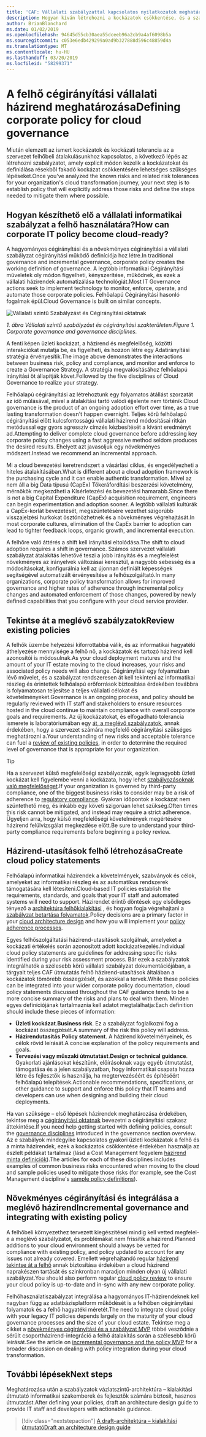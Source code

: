 ```yaml
---
title: 'CAF: Vállalati szabályzattal kapcsolatos nyilatkozatok meghatározása'
description: Hogyan kíván létrehozni a kockázatok csökkentése, és a szabályzatot?
author: BrianBlanchard
ms.date: 01/02/2019
ms.openlocfilehash: 94645d55cb30aea55dceeb96a2cb9a4af6098b5a
ms.sourcegitcommit: c053e6edb429299a0ad9b327888d596c48859d4a
ms.translationtype: MT
ms.contentlocale: hu-HU
ms.lasthandoff: 03/20/2019
ms.locfileid: "58299371"
---
```

<!---
I understand risk and tolerance, now what do I do?
Define the policy... [aspirational statement to move towards 2/1] If you need help defining policies, each discipline includes references to common business risks and policies to mitigate the risks...
--->

# <a name="defining-corporate-policy-for-cloud-governance"></a><span data-ttu-id="0d4a4-103">A felhő cégirányítási vállalati házirend meghatározása</span><span class="sxs-lookup"><span data-stu-id="0d4a4-103">Defining corporate policy for cloud governance</span></span>

<span data-ttu-id="0d4a4-104">Miután elemzett az ismert kockázatok és kockázati tolerancia az a szervezet felhőbeli átalakulásunkhoz kapcsolatos, a következő lépés az létrehozni szabályzatot, amely explicit módon kezelik a kockázatokat és definiálása résekből fakadó kockázat csökkentésére lehetséges szükséges lépéseket.</span><span class="sxs-lookup"><span data-stu-id="0d4a4-104">Once you've analyzed the known risks and related risk tolerances for your organization's cloud transformation journey, your next step is to establish policy that will explicitly address those risks and define the steps needed to mitigate them where possible.</span></span>

<!-- markdownlint-disable MD026 -->

## <a name="how-can-corporate-it-policy-become-cloud-ready"></a><span data-ttu-id="0d4a4-105">Hogyan készíthető elő a vállalati informatikai szabályzat a felhő használatára?</span><span class="sxs-lookup"><span data-stu-id="0d4a4-105">How can corporate IT policy become cloud-ready?</span></span>

<span data-ttu-id="0d4a4-106">A hagyományos cégirányítási és a növekményes cégirányítási a vállalati szabályzat cégirányítási működő definíciója hoz létre.</span><span class="sxs-lookup"><span data-stu-id="0d4a4-106">In traditional governance and incremental governance, corporate policy creates the working definition of governance.</span></span> <span data-ttu-id="0d4a4-107">A legtöbb informatikai Cégirányítási műveletek oly módon figyelheti, kényszerítése, működnek, és ezek a vállalati házirendek automatizálása technológiát.</span><span class="sxs-lookup"><span data-stu-id="0d4a4-107">Most IT Governance actions seek to implement technology to monitor, enforce, operate, and automate those corporate policies.</span></span> <span data-ttu-id="0d4a4-108">Felhőalapú Cégirányítási hasonló fogalmak épül.</span><span class="sxs-lookup"><span data-stu-id="0d4a4-108">Cloud Governance is built on similar concepts.</span></span>

![Vállalati szintű Szabályzást és Cégirányítási oktatnak](../../_images/operational-transformation-govern.png)

<span data-ttu-id="0d4a4-110">*1. ábra Vállalati szintű szabályzást és cégirányítási szakterületen.*</span><span class="sxs-lookup"><span data-stu-id="0d4a4-110">*Figure 1. Corporate governance and governance disciplines.*</span></span>

<span data-ttu-id="0d4a4-111">A fenti képen üzleti kockázat, a házirend és megfelelőség, közötti interakciókat mutatja be, és figyelheti, és hozzon létre egy Adatirányítási stratégia érvényesítik.</span><span class="sxs-lookup"><span data-stu-id="0d4a4-111">The image above demonstrates the interactions between business risk, policy and compliance, and monitor and enforce to create a Governance Strategy.</span></span> <span data-ttu-id="0d4a4-112">A stratégia megvalósításához felhőalapú irányítási öt állapítják követ.</span><span class="sxs-lookup"><span data-stu-id="0d4a4-112">Followed by the five disciplines of Cloud Governance to realize your strategy.</span></span>

<span data-ttu-id="0d4a4-113">Felhőalapú cégirányítási az létrehoztunk egy folyamatos átállást szorzatát az idő múlásával, mivel a átalakítási tartó valódi éjjelente nem történik.</span><span class="sxs-lookup"><span data-stu-id="0d4a4-113">Cloud governance is the product of an ongoing adoption effort over time, as a true lasting transformation doesn't happen overnight.</span></span> <span data-ttu-id="0d4a4-114">Teljes körű felhőalapú cégirányítási előtt kulcsfontosságú vállalati házirend módosításai ritkán metódussal egy gyors agresszív címzés kézbesítését a kívánt eredményt ad.</span><span class="sxs-lookup"><span data-stu-id="0d4a4-114">Attempting to deliver complete cloud governance before addressing key corporate policy changes using a fast aggressive method seldom produces the desired results.</span></span> <span data-ttu-id="0d4a4-115">Ehelyett azt javasoljuk egy növekményes módszert.</span><span class="sxs-lookup"><span data-stu-id="0d4a4-115">Instead we recommend an incremental approach.</span></span>

<span data-ttu-id="0d4a4-116">Mi a cloud bevezetési keretrendszert a vásárlási ciklus, és engedélyezheti a hiteles átalakításában.</span><span class="sxs-lookup"><span data-stu-id="0d4a4-116">What is different about a cloud adoption framework is the purchasing cycle and it can enable authentic transformation.</span></span> <span data-ttu-id="0d4a4-117">Mivel az nem áll a big Data típusú (CapEx) Tőkeráfordítási beszerzési követelmény, mérnökök megkezdheti a Kísérletezési és bevezetési hamarabb.</span><span class="sxs-lookup"><span data-stu-id="0d4a4-117">Since there is not a big Capital Expenditure (CapEx) acquisition requirement, engineers can begin experimentation and adoption sooner.</span></span> <span data-ttu-id="0d4a4-118">A legtöbb vállalati kultúrák a CapEx-korlát bevezetését, megszüntetésére vezethet szigorúbb visszajelzési hurkokat ösztönözhetnek és a növekményes végrehajtását.</span><span class="sxs-lookup"><span data-stu-id="0d4a4-118">In most corporate cultures, elimination of the CapEx barrier to adoption can lead to tighter feedback loops, organic growth, and incremental execution.</span></span>

<span data-ttu-id="0d4a4-119">A felhőre való áttérés a shift kell irányítási eltolódása.</span><span class="sxs-lookup"><span data-stu-id="0d4a4-119">The shift to cloud adoption requires a shift in governance.</span></span> <span data-ttu-id="0d4a4-120">Számos szervezet vállalati szabályzat átalakítás lehetővé teszi a jobb irányítás és a megfelelést növekményes az irányelvek változásai keresztül, a nagyobb sebesség és a módosításokat, konfigurálnia kell az újonnan definiált képességek segítségével automatizált érvényesítése a felhőszolgáltató.</span><span class="sxs-lookup"><span data-stu-id="0d4a4-120">In many organizations, corporate policy transformation allows for improved governance and higher rates of adherence through incremental policy changes and automated enforcement of those changes, powered by newly defined capabilities that you configure with your cloud service provider.</span></span>

<!-- markdownlint-enable MD026 -->

## <a name="review-existing-policies"></a><span data-ttu-id="0d4a4-121">Tekintse át a meglévő szabályzatok</span><span class="sxs-lookup"><span data-stu-id="0d4a4-121">Review existing policies</span></span>

<span data-ttu-id="0d4a4-122">A felhők üzembe helyezési kiforrottabbá válik, és az informatikai hagyatéki áthelyezése mennyisége a felhő nő, a kockázatok és tartozó házirend kell azonosítói is módosulnak.</span><span class="sxs-lookup"><span data-stu-id="0d4a4-122">As your cloud deployment matures and the amount of your IT estate moving to the cloud increases, your risks and associated policy needs will also change.</span></span> <span data-ttu-id="0d4a4-123">Cégirányítási egy folyamatban lévő művelet, és a szabályzat rendszeresen át kell tekinteni az informatikai részleg és érintettek felhőalapú erőforrások biztosítása érdekében továbbra is folyamatosan teljesítse a teljes vállalati célokat és követelményeket.</span><span class="sxs-lookup"><span data-stu-id="0d4a4-123">Governance is an ongoing process, and policy should be regularly reviewed with IT staff and stakeholders to ensure resources hosted in the cloud continue to maintain compliance with overall corporate goals and requirements.</span></span> <span data-ttu-id="0d4a4-124">Az új kockázatokat, és elfogadható tolerancia ismerete is laboratóriumában egy [át, a meglévő szabályzatok](what-is-a-cloud-policy-review.md), annak érdekében, hogy a szervezet számára megfelelő cégirányítási szükséges meghatározni a.</span><span class="sxs-lookup"><span data-stu-id="0d4a4-124">Your understanding of new risks and acceptable tolerance can fuel a [review of existing policies](what-is-a-cloud-policy-review.md), in order to determine the required level of governance that is appropriate for your organization.</span></span>

> [!TIP]
> <span data-ttu-id="0d4a4-125">Ha a szervezet külső megfelelőségi szabályozzák, egyik legnagyobb üzleti kockázat kell figyelembe venni a kockázata, hogy lehet [szabályozásoknak való megfelelőséget](what-is-regulatory-compliance.md).</span><span class="sxs-lookup"><span data-stu-id="0d4a4-125">If your organization is governed by third-party compliance, one of the biggest business risks to consider may be a risk of adherence to [regulatory compliance](what-is-regulatory-compliance.md).</span></span> <span data-ttu-id="0d4a4-126">Gyakran időpontok a kockázat nem szüntethető meg, és inkább egy követi szigorúan lehet szükség.</span><span class="sxs-lookup"><span data-stu-id="0d4a4-126">Often times this risk cannot be mitigated, and instead may require a strict adherence.</span></span> <span data-ttu-id="0d4a4-127">Ügyeljen arra, hogy külső megfelelőségi követelmények megértésére házirend felülvizsgálat megkezdése előtt.</span><span class="sxs-lookup"><span data-stu-id="0d4a4-127">Be sure to understand your third-party compliance requirements before beginning a policy review.</span></span>

## <a name="create-cloud-policy-statements"></a><span data-ttu-id="0d4a4-128">Házirend-utasítások felhő létrehozása</span><span class="sxs-lookup"><span data-stu-id="0d4a4-128">Create cloud policy statements</span></span>

<span data-ttu-id="0d4a4-129">Felhőalapú informatikai házirendek a követelmények, szabványok és célok, amelyeket az informatikai részleg és az automatikus rendszerek támogatására kell létesíteni.</span><span class="sxs-lookup"><span data-stu-id="0d4a4-129">Cloud-based IT policies establish the requirements, standards, and goals that your IT staff and automated systems will need to support.</span></span> <span data-ttu-id="0d4a4-130">Házirendet érintő döntések egy elsődleges tényező a [architektúra felhőkialakítási](align-governance-journeys.md) , és hogyan fogja végrehajtani a [szabályzat betartása folyamatok](processes.md).</span><span class="sxs-lookup"><span data-stu-id="0d4a4-130">Policy decisions are a primary factor in your [cloud architecture design](align-governance-journeys.md) and how you will implement your [policy adherence processes](processes.md).</span></span>

<span data-ttu-id="0d4a4-131">Egyes felhőszolgáltatási házirend-utasítások szolgálnak, amelyeket a kockázati értékelés során azonosított adott kockázatkezelés.</span><span class="sxs-lookup"><span data-stu-id="0d4a4-131">Individual cloud policy statements are guidelines for addressing specific risks identified during your risk assessment process.</span></span> <span data-ttu-id="0d4a4-132">Bár ezek a szabályzatok integrálhatók a szélesebb körű vállalati szabályzat dokumentációjában, a tárgyalt teljes CAF útmutatás felhő házirend-utasítások általában a kockázatok tömörebb összegzését, és azokkal a tervek.</span><span class="sxs-lookup"><span data-stu-id="0d4a4-132">While these policies can be integrated into your wider corporate policy documentation, cloud policy statements discussed throughout the CAF guidance tends to be a more concise summary of the risks and plans to deal with them.</span></span> <span data-ttu-id="0d4a4-133">Minden egyes definíciójának tartalmaznia kell adatot megtalálhatja:</span><span class="sxs-lookup"><span data-stu-id="0d4a4-133">Each definition should include these pieces of information:</span></span>

- <span data-ttu-id="0d4a4-134">**Üzleti kockázat**.</span><span class="sxs-lookup"><span data-stu-id="0d4a4-134">**Business risk**.</span></span> <span data-ttu-id="0d4a4-135">Ez a szabályzat foglalkozni fog a kockázat összegzését.</span><span class="sxs-lookup"><span data-stu-id="0d4a4-135">A summary of the risk this policy will address.</span></span>
- <span data-ttu-id="0d4a4-136">**Házirendutasítás**.</span><span class="sxs-lookup"><span data-stu-id="0d4a4-136">**Policy statement**.</span></span> <span data-ttu-id="0d4a4-137">A házirend követelményeinek, és célok rövid leírását.</span><span class="sxs-lookup"><span data-stu-id="0d4a4-137">A concise explanation of the policy requirements and goals.</span></span>
- <span data-ttu-id="0d4a4-138">**Tervezési vagy műszaki útmutatást**.</span><span class="sxs-lookup"><span data-stu-id="0d4a4-138">**Design or technical guidance**.</span></span> <span data-ttu-id="0d4a4-139">Gyakorlati ajánlásokat készítünk, előírásoknak vagy egyéb útmutatást, támogatása és a jelen szabályzatban, hogy informatikai csapata hozza létre és fejlesztők is használja, ha megtervezéséért és építéséért felhőalapú telepítések.</span><span class="sxs-lookup"><span data-stu-id="0d4a4-139">Actionable recommendations, specifications, or other guidance to support and enforce this policy that IT teams and developers can use when designing and building their cloud deployments.</span></span>

<span data-ttu-id="0d4a4-140">Ha van szüksége – első lépések házirendek meghatározása érdekében, tekintse meg a [cégirányítási oktatnak](../governance-disciplines.md) bevezetni a cégirányítási szakasz áttekintése.</span><span class="sxs-lookup"><span data-stu-id="0d4a4-140">If you need help getting started with defining policies, consult the [governance disciplines](../governance-disciplines.md) introduced in the governance section overview.</span></span> <span data-ttu-id="0d4a4-141">Az e szabályok mindegyike kapcsolatos gyakori üzleti kockázatok a felhő és a minta házirendek, ezek a kockázatok csökkentése érdekében használja az észlelt példákat tartalmaz (lásd a Cost Management fegyelem [házirend minta definíciók](../cost-management/policy-statements.md)).</span><span class="sxs-lookup"><span data-stu-id="0d4a4-141">The articles for each of these disciplines includes examples of common business risks encountered when moving to the cloud and sample policies used to mitigate those risks (for example, see the Cost Management discipline's [sample policy definitions](../cost-management/policy-statements.md)).</span></span>

## <a name="incremental-governance-and-integrating-with-existing-policy"></a><span data-ttu-id="0d4a4-142">Növekményes cégirányítási és integrálása a meglévő házirend</span><span class="sxs-lookup"><span data-stu-id="0d4a4-142">Incremental governance and integrating with existing policy</span></span>

<span data-ttu-id="0d4a4-143">A felhőbeli környezethez tervezett kiegészítései mindig kell vetted megfelel-e a meglévő szabályzatot, és problémákat nem frissítik a házirend.</span><span class="sxs-lookup"><span data-stu-id="0d4a4-143">Planned additions to your cloud environment should always be vetted for compliance with existing policy, and policy updated to account for any issues not already covered.</span></span> <span data-ttu-id="0d4a4-144">Emellett végrehajtandó regular [házirend tekintse át a felhő](what-is-a-cloud-policy-review.md) annak biztosítása érdekében a cloud házirend naprakészen tartását és szinkronban maradjon minden olyan új vállalati szabályzat.</span><span class="sxs-lookup"><span data-stu-id="0d4a4-144">You should also perform regular [cloud policy review](what-is-a-cloud-policy-review.md) to ensure your cloud policy is up-to-date and in-sync with any new corporate policy.</span></span>

<span data-ttu-id="0d4a4-145">Felhőhasználatiszabályzat integrálása a hagyományos IT-házirendeknek kell nagyban függ az adatbázisplatform működését is a felhőben cégirányítási folyamatok és a felhő hagyatéki méretét.</span><span class="sxs-lookup"><span data-stu-id="0d4a4-145">The need to integrate cloud policy with your legacy IT policies depends largely on the maturity of your cloud governance processes and the size of your cloud estate.</span></span> <span data-ttu-id="0d4a4-146">Tekintse meg a cikket a [növekményes cégirányítási és a szabályzat MVP](overview.md) többé vesződnie a sérült csoportházirend-integráció a felhő átalakítás során a szélesebb körű leírását.</span><span class="sxs-lookup"><span data-stu-id="0d4a4-146">See the article on [incremental governance and the policy MVP](overview.md) for a broader discussion on dealing with policy integration during your cloud transformation.</span></span>

## <a name="next-steps"></a><span data-ttu-id="0d4a4-147">További lépések</span><span class="sxs-lookup"><span data-stu-id="0d4a4-147">Next steps</span></span>

<span data-ttu-id="0d4a4-148">Meghatározása után a szabályzatok vázlatszintű-architektúra – kialakítási útmutató informatikai szakemberek és fejlesztők számára biztosít, hasznos útmutatást.</span><span class="sxs-lookup"><span data-stu-id="0d4a4-148">After defining your policies, draft an architecture design guide to provide IT staff and developers with actionable guidance.</span></span>

> [!div class="nextstepaction"]
> [<span data-ttu-id="0d4a4-149">A draft-architektúra – kialakítási útmutató</span><span class="sxs-lookup"><span data-stu-id="0d4a4-149">Draft an architecture design guide</span></span>](align-governance-journeys.md)
